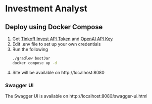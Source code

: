 # Investment Analyst

## Deploy using Docker Compose
1. Get [Tinkoff Invest API Token](https://tinkoff.github.io/investAPI/token/) and [OpenAI API Key](https://platform.openai.com/api-keys)
2. Edit .env file to set up your own credentials
3. Run the following
    ```bash
    ./gradlew bootJar
    docker compose up -d
    ```
4. Site will be available on http://localhost:8080


### Swagger UI
The Swagger UI is available on http://localhost:8080/swagger-ui.html